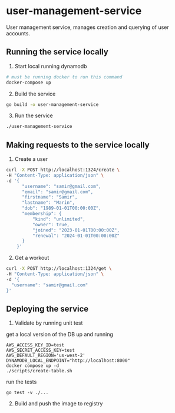# user-management-service
User management service, manages creation and querying of user accounts.

## Running the service locally
1. Start local running dynamodb
```bash
# must be running docker to run this command
docker-compose up
```
2. Build the service
```bash
go build -o user-management-service
```

3. Run the service
```bash
./user-management-service
```

## Making requests to the service locally
1. Create a user
```bash
curl -X POST http://localhost:1324/create \
-H "Content-Type: application/json" \
-d '{
      "username": "samir@gmail.com",
      "email": "samir@gmail.com",
      "firstname": "Samir",
      "lastname": "Marin",
      "dob": "1989-01-01T00:00:00Z",
      "membership": {
          "kind": "unlimited",
          "owner": true,
          "joined": "2023-01-01T00:00:00Z",
          "renewal": "2024-01-01T00:00:00Z"
      }
    }'
```
2. Get a workout
```bash
curl -X POST http://localhost:1324/get \
-H "Content-Type: application/json" \
-d '{
  "username": "samir@gmail.com"
}'
```

## Deploying the service

1. Validate by running unit test

get a local version of the DB up and running

```
AWS_ACCESS_KEY_ID=test
AWS_SECRET_ACCESS_KEY=test
AWS_DEFAULT_REGION='us-west-2'
DYNAMODB_LOCAL_ENDPOINT="http://localhost:8000"
docker compose up -d
./scripts/create-table.sh
```

run the tests
```
go test -v ./...
```

2. Build and push the image to registry
